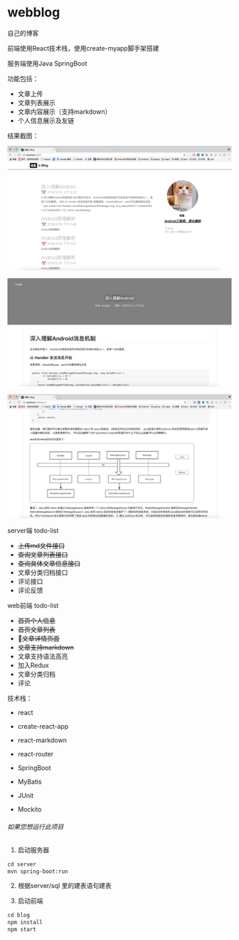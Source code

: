 # webblog
自己的博客

前端使用React技术栈，使用create-myapp脚手架搭建

服务端使用Java SpringBoot

功能包括：
* 文章上传
* 文章列表展示
* 文章内容展示（支持markdown）
* 个人信息展示及友链

结果截图：

![](https://github.com/shaomaicheng/webblog/blob/master/img/list.jpeg?raw=true)


![](https://github.com/shaomaicheng/webblog/blob/master/img/art1.jpeg?raw=true)


![](https://github.com/shaomaicheng/webblog/blob/master/img/art2.jpeg?raw=true)


server端 todo-list
* ~~上传md文件接口~~
* ~~查询文章列表接口~~
* ~~查询具体文章信息接口~~
* 文章分类归档接口
* 评论接口
* 评论反馈


web前端 todo-list
* ~~首页个人信息~~
* ~~首页文章列表~~
* ~~文章详情页面~~
* ~~文章支持markdown~~
* 文章支持语法高亮
* 加入Redux
* 文章分类归档
* 评论

技术栈：
* react
* create-react-app
* react-markdown
* react-router

* SpringBoot
* MyBatis
* JUnit
* Mockito


###### 如果您想运行此项目
1. 启动服务器
```
cd server
mvn spring-boot:run
```

2. 根据server/sql 里的建表语句建表

3. 启动前端
```
cd blog
npm install
npm start
```